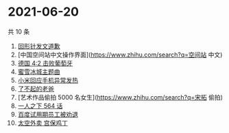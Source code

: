 # 2021-06-20

共 10 条

<!-- BEGIN -->
<!-- 最后更新时间 Sun Jun 20 2021 11:08:41 GMT+0800 (China Standard Time) -->

1. [回形针发文道歉](https://www.zhihu.com/search?q=回形针道歉)
2. [中国空间站中文操作界面](https://www.zhihu.com/search?q=空间站 中文)
3. [德国 4:2 击败葡萄牙](https://www.zhihu.com/search?q=德国队)
4. [蜜雪冰城主题曲](https://www.zhihu.com/search?q=蜜雪冰城)
5. [小米回应手机异常发热](https://www.zhihu.com/search?q=小米)
6. [了不起的老爸](https://www.zhihu.com/search?q=了不起的老爸)
7. [艺术作品偷拍 5000 名女生](https://www.zhihu.com/search?q=宋拓 偷拍)
8. [一人之下 564 话](https://www.zhihu.com/search?q=一人之下)
9. [百度试用期员工被劝退](https://www.zhihu.com/search?q=百度员工被劝退)
10. [太空外卖 宫保鸡丁](https://www.zhihu.com/search?q=太空外卖)

<!-- END -->
